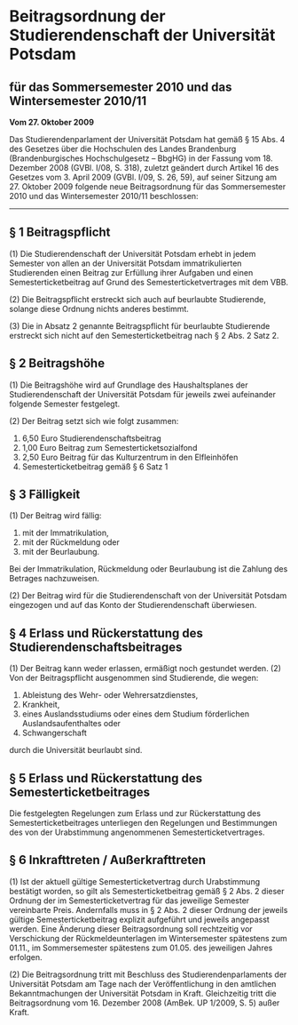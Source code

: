 # Beitragsordnung der Studierendenschaft der Universität Potsdam
## für das Sommersemester 2010 und das Wintersemester 2010/11
**Vom 27. Oktober 2009**

Das Studierendenparlament der Universität Potsdam hat gemäß § 15 Abs. 4 des Gesetzes über die Hochschulen des Landes Brandenburg (Brandenburgisches Hochschulgesetz – BbgHG) in der Fassung vom 18. Dezember 2008 (GVBl. I/08, S. 318), zuletzt geändert durch Artikel 16 des Gesetzes vom 3. April 2009 (GVBl. I/09, S. 26, 59), auf seiner Sitzung am 27. Oktober 2009 folgende neue Beitragsordnung für das Sommersemester 2010 und das Wintersemester 2010/11 beschlossen:


----------


## § 1 Beitragspflicht

(1) Die Studierendenschaft der Universität Potsdam erhebt in jedem Semester von allen an der Universität Potsdam immatrikulierten Studierenden einen Beitrag zur Erfüllung ihrer Aufgaben und einen Semesterticketbeitrag auf Grund des Semesterticketvertrages mit dem VBB.

(2) Die Beitragspflicht erstreckt sich auch auf beurlaubte Studierende, solange diese Ordnung nichts anderes bestimmt.

(3) Die in Absatz 2 genannte Beitragspflicht für beurlaubte Studierende erstreckt sich nicht auf den Semesterticketbeitrag nach § 2 Abs. 2 Satz 2.


## § 2 Beitragshöhe

(1) Die Beitragshöhe wird auf Grundlage des Haushaltsplanes der Studierendenschaft der Universität Potsdam für jeweils zwei aufeinander folgende Semester festgelegt.

(2) Der Beitrag setzt sich wie folgt zusammen:

1. 6,50 Euro Studierendenschaftsbeitrag
2. 1,00 Euro Beitrag zum Semesterticketsozialfond
3. 2,50 Euro Beitrag für das Kulturzentrum in den Elfleinhöfen
4. Semesterticketbeitrag gemäß § 6 Satz 1


## § 3 Fälligkeit

(1) Der Beitrag wird fällig:

1. mit der Immatrikulation,
2. mit der Rückmeldung oder
3. mit der Beurlaubung.

Bei der Immatrikulation, Rückmeldung oder Beurlaubung ist die Zahlung des Betrages nachzuweisen.

(2) Der Beitrag wird für die Studierendenschaft von der Universität Potsdam eingezogen und auf das Konto der Studierendenschaft überwiesen.


## § 4 Erlass und Rückerstattung des Studierendenschaftsbeitrages

(1) Der Beitrag kann weder erlassen, ermäßigt noch gestundet werden.
(2) Von der Beitragspflicht ausgenommen sind Studierende, die wegen:

1. Ableistung des Wehr- oder Wehrersatzdienstes,
2. Krankheit,
3. eines Auslandsstudiums oder eines dem Studium förderlichen Auslandsaufenthaltes oder
4. Schwangerschaft

durch die Universität beurlaubt sind.


## § 5 Erlass und Rückerstattung des Semesterticketbeitrages

Die festgelegten Regelungen zum Erlass und zur Rückerstattung des Semesterticketbeitrages unterliegen den Regelungen und Bestimmungen des von der Urabstimmung angenommenen Semesterticketvertrages.


## § 6 Inkrafttreten / Außerkrafttreten

(1) Ist der aktuell gültige Semesterticketvertrag durch Urabstimmung bestätigt worden, so gilt als Semesterticketbeitrag gemäß § 2 Abs. 2 dieser Ordnung der im Semesterticketvertrag für das jeweilige Semester vereinbarte Preis. Andernfalls muss in § 2 Abs. 2 dieser Ordnung der jeweils gültige Semesterticketbeitrag explizit aufgeführt und jeweils angepasst werden. Eine Änderung dieser Beitragsordnung soll rechtzeitig vor Verschickung der Rückmeldeunterlagen im Wintersemester spätestens zum 01.11., im Sommersemester spätestens zum 01.05. des jeweiligen Jahres erfolgen.

(2) Die Beitragsordnung tritt mit Beschluss des Studierendenparlaments der Universität Potsdam am Tage nach der Veröffentlichung in den amtlichen Bekanntmachungen der Universität Potsdam in Kraft. Gleichzeitig tritt die Beitragsordnung vom 16. Dezember 2008 (AmBek. UP 1/2009, S. 5) außer Kraft.